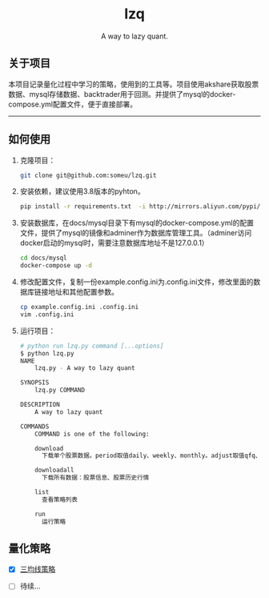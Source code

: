 <div align="center">
  <h1 align="center">lzq</h3>
  <p align="center">A way to lazy quant. <p>
</div>

## 关于项目

本项目记录量化过程中学习的策略，使用到的工具等。项目使用akshare获取股票数据、mysql存储数据、backtrader用于回测。并提供了mysql的docker-compose.yml配置文件，便于直接部署。

---
## 如何使用

1. 克隆项目：

    ```bash
    git clone git@github.com:someu/lzq.git
    ```

2. 安装依赖，建议使用3.8版本的pyhton。

    ```bash
    pip install -r requirements.txt  -i http://mirrors.aliyun.com/pypi/simple/ --trusted-host=mirrors.aliyun.com  --upgrade
    ```

3. 安装数据库，在docs/mysql目录下有mysql的docker-compose.yml的配置文件，提供了mysql的镜像和adminer作为数据库管理工具。（adminer访问docker启动的mysql时，需要注意数据库地址不是127.0.0.1）

    ```bash
    cd docs/mysql
    docker-compose up -d
    ```

4. 修改配置文件，复制一份example.config.ini为.config.ini文件，修改里面的数据库链接地址和其他配置参数。
    ```bash
    cp example.config.ini .config.ini
    vim .config.ini
    ```

5. 运行项目：

    ```bash
    # python run lzq.py command [...options]
    $ python lzq.py 
    NAME
        lzq.py - A way to lazy quant

    SYNOPSIS
        lzq.py COMMAND

    DESCRIPTION
        A way to lazy quant

    COMMANDS
        COMMAND is one of the following:

        download
          下载单个股票数据。period取值daily、weekly、monthly。adjust取值qfq、hfq或空

        downloadall
          下载所有数据：股票信息、股票历史行情

        list
          查看策略列表

        run
          运行策略
    ```

## 量化策略

- [x] [三均线策略](stragies/)
- [ ] 待续...

